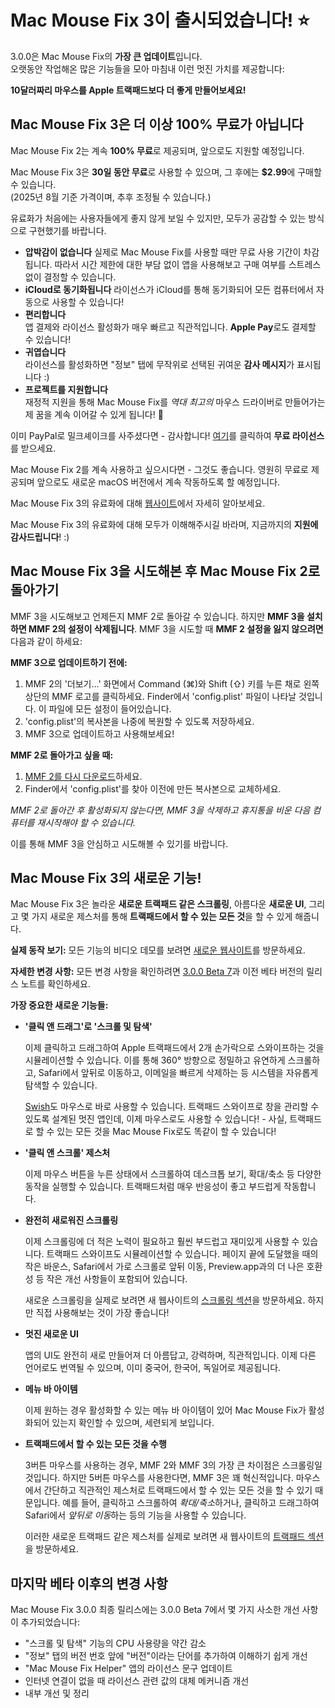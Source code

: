 # Mac Mouse Fix 3이 출시되었습니다! ⭐️

3.0.0은 Mac Mouse Fix의 **가장 큰 업데이트**입니다.\
오랫동안 작업해온 많은 기능들을 모아 마침내 이런 멋진 가치를 제공합니다:

**10달러짜리 마우스를 Apple 트랙패드보다 더 좋게 만들어보세요!**

## Mac Mouse Fix 3은 더 이상 100% 무료가 아닙니다

Mac Mouse Fix 2는 계속 **100% 무료**로 제공되며, 앞으로도 지원할 예정입니다.

Mac Mouse Fix 3은 **30일 동안 무료**로 사용할 수 있으며, 그 후에는 **$2.99**에 구매할 수 있습니다.\
(2025년 8월 기준 가격이며, 추후 조정될 수 있습니다.)

유료화가 처음에는 사용자들에게 좋지 않게 보일 수 있지만, 모두가 공감할 수 있는 방식으로 구현했기를 바랍니다.

- **압박감이 없습니다**
   실제로 Mac Mouse Fix를 사용할 때만 무료 사용 기간이 차감됩니다. 따라서 시간 제한에 대한 부담 없이 앱을 사용해보고 구매 여부를 스트레스 없이 결정할 수 있습니다.
- **iCloud로 동기화됩니다**
   라이선스가 iCloud를 통해 동기화되어 모든 컴퓨터에서 자동으로 사용할 수 있습니다!
- **편리합니다**\
   앱 결제와 라이선스 활성화가 매우 빠르고 직관적입니다. **Apple Pay**로도 결제할 수 있습니다!
- **귀엽습니다**\
   라이선스를 활성화하면 "정보" 탭에 무작위로 선택된 귀여운 **감사 메시지**가 표시됩니다 :)
- **프로젝트를 지원합니다**\
   재정적 지원을 통해 Mac Mouse Fix를 *역대 최고의* 마우스 드라이버로 만들어가는 제 꿈을 계속 이어갈 수 있게 됩니다! 🚀

이미 PayPal로 밀크셰이크를 사주셨다면 - 감사합니다! [여기](https://redirect.macmousefix.com/?locale=en&target=mmf-apply-for-milkshake-license)를 클릭하여 **무료 라이선스**를 받으세요.

Mac Mouse Fix 2를 계속 사용하고 싶으시다면 - 그것도 좋습니다. 영원히 무료로 제공되며 앞으로도 새로운 macOS 버전에서 계속 작동하도록 할 예정입니다.

Mac Mouse Fix 3의 유료화에 대해 [웹사이트](https://macmousefix.com/#price)에서 자세히 알아보세요.

Mac Mouse Fix 3의 유료화에 대해 모두가 이해해주시길 바라며, 지금까지의 **지원에 감사드립니다**! :)

## Mac Mouse Fix 3을 시도해본 후 Mac Mouse Fix 2로 돌아가기

MMF 3을 시도해보고 언제든지 MMF 2로 돌아갈 수 있습니다.
하지만 **MMF 3을 설치하면 MMF 2의 설정이 삭제됩니다**.
MMF 3을 시도할 때 **MMF 2 설정을 잃지 않으려면** 다음과 같이 하세요:

**MMF 3으로 업데이트하기 전에:**
1. MMF 2의 '더보기...' 화면에서 Command (⌘)와 Shift (⇧) 키를 누른 채로 왼쪽 상단의 MMF 로고를 클릭하세요. Finder에서 'config.plist' 파일이 나타날 것입니다. 이 파일에 모든 설정이 들어있습니다.
2. 'config.plist'의 복사본을 나중에 복원할 수 있도록 저장하세요.
3. MMF 3으로 업데이트하고 사용해보세요!

**MMF 2로 돌아가고 싶을 때:**
1. [MMF 2를 다시 다운로드](https://redirect.macmousefix.com/?locale=en&target=mmf2-latest)하세요.
2. Finder에서 'config.plist'를 찾아 이전에 만든 복사본으로 교체하세요.

*MMF 2로 돌아간 후 활성화되지 않는다면, MMF 3을 삭제하고 휴지통을 비운 다음 컴퓨터를 재시작해야 할 수 있습니다.*

이를 통해 MMF 3을 안심하고 시도해볼 수 있기를 바랍니다.

## Mac Mouse Fix 3의 새로운 기능!

Mac Mouse Fix 3은 놀라운 **새로운 트랙패드 같은 스크롤링**, 아름다운 **새로운 UI**, 그리고 몇 가지 새로운 제스처를 통해 **트랙패드에서 할 수 있는 모든 것**을 할 수 있게 해줍니다.

**실제 동작 보기:** 
모든 기능의 비디오 데모를 보려면 [새로운 웹사이트](https://macmousefix.com)를 방문하세요.

**자세한 변경 사항:** 
모든 변경 사항을 확인하려면 [3.0.0 Beta 7](https://github.com/noah-nuebling/mac-mouse-fix/releases/tag/3.0.0-Beta-7)과 이전 베타 버전의 릴리스 노트를 확인하세요.

**가장 중요한 새로운 기능들:**

- **'클릭 앤 드래그'로 '스크롤 및 탐색'**

    이제 클릭하고 드래그하여 Apple 트랙패드에서 2개 손가락으로 스와이프하는 것을 시뮬레이션할 수 있습니다. 이를 통해 360° 방향으로 정밀하고 유연하게 스크롤하고, Safari에서 앞뒤로 이동하고, 이메일을 빠르게 삭제하는 등 시스템을 자유롭게 탐색할 수 있습니다.

    [Swish](https://highlyopinionated.co/swish/)도 마우스로 바로 사용할 수 있습니다. 트랙패드 스와이프로 창을 관리할 수 있도록 설계된 멋진 앱인데, 이제 마우스로도 사용할 수 있습니다! - 사실, 트랙패드로 할 수 있는 모든 것을 Mac Mouse Fix로도 똑같이 할 수 있습니다!

- **'클릭 앤 스크롤' 제스처**

    이제 마우스 버튼을 누른 상태에서 스크롤하여 데스크톱 보기, 확대/축소 등 다양한 동작을 실행할 수 있습니다. 트랙패드처럼 매우 반응성이 좋고 부드럽게 작동합니다.

- **완전히 새로워진 스크롤링**

    이제 스크롤링에 더 적은 노력이 필요하고 훨씬 부드럽고 재미있게 사용할 수 있습니다. 트랙패드 스와이프도 시뮬레이션할 수 있습니다. 페이지 끝에 도달했을 때의 작은 바운스, Safari에서 가로 스크롤로 앞뒤 이동, Preview.app과의 더 나은 호환성 등 작은 개선 사항들이 포함되어 있습니다.

    새로운 스크롤링을 실제로 보려면 새 웹사이트의 [스크롤링 섹션](https://macmousefix.com/#scroll)을 방문하세요. 하지만 직접 사용해보는 것이 가장 좋습니다!

- **멋진 새로운 UI** 

    앱의 UI도 완전히 새로 만들어져 더 아름답고, 강력하며, 직관적입니다. 이제 다른 언어로도 번역될 수 있으며, 이미 중국어, 한국어, 독일어로 제공됩니다.

- **메뉴 바 아이템**

    이제 원하는 경우 활성화할 수 있는 메뉴 바 아이템이 있어 Mac Mouse Fix가 활성화되어 있는지 확인할 수 있으며, 세련되게 보입니다.

- **트랙패드에서 할 수 있는 모든 것을 수행**

    3버튼 마우스를 사용하는 경우, MMF 2와 MMF 3의 가장 큰 차이점은 스크롤링일 것입니다. 하지만 5버튼 마우스를 사용한다면, MMF 3은 꽤 혁신적입니다. 마우스에서 간단하고 직관적인 제스처로 트랙패드에서 할 수 있는 모든 것을 할 수 있기 때문입니다. 예를 들어, 클릭하고 스크롤하여 *확대/축소*하거나, 클릭하고 드래그하여 Safari에서 *앞뒤로 이동*하는 등의 기능을 사용할 수 있습니다.

    이러한 새로운 트랙패드 같은 제스처를 실제로 보려면 새 웹사이트의 [트랙패드 섹션](https://macmousefix.com/#trackpad)을 방문하세요.

## 마지막 베타 이후의 변경 사항

Mac Mouse Fix 3.0.0 최종 릴리스에는 3.0.0 Beta 7에서 몇 가지 사소한 개선 사항이 추가되었습니다:

- "스크롤 및 탐색" 기능의 CPU 사용량을 약간 감소
- "정보" 탭의 버전 번호 앞에 "버전"이라는 단어를 추가하여 이해하기 쉽게 개선
- "Mac Mouse Fix Helper" 앱의 라이선스 문구 업데이트
- 인터넷 연결이 없을 때 라이선스 관련 값의 대체 메커니즘 개선
- 내부 개선 및 정리